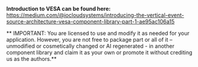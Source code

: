 **Introduction to VESA can be found here:**
https://medium.com/@iocloudsystems/introducing-the-vertical-event-source-architecture-vesa-component-library-part-1-ae95ac106a15

**
IMPORTANT: 
You are licensed to use and modify it as needed for your application. 
However, you are not free to package part or all of it 
– unmodified or cosmetically changed or AI regenerated - in another component library 
and claim it as your own or promote it without crediting us as the authors.**
